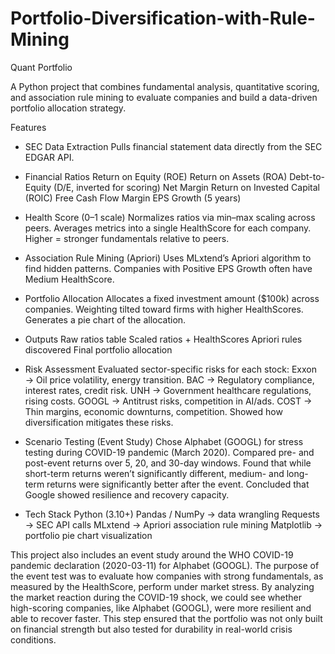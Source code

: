 # Portfolio-Diversification-with-Rule-Mining

Quant Portfolio

A Python project that combines fundamental analysis, quantitative scoring, and association rule mining to evaluate companies and build a data-driven portfolio allocation strategy.

Features

* SEC Data Extraction
Pulls financial statement data directly from the SEC EDGAR API.

* Financial Ratios
Return on Equity (ROE)
Return on Assets (ROA)
Debt-to-Equity (D/E, inverted for scoring)
Net Margin
Return on Invested Capital (ROIC)
Free Cash Flow Margin
EPS Growth (5 years)

* Health Score (0–1 scale)
Normalizes ratios via min–max scaling across peers.
Averages metrics into a single HealthScore for each company.
Higher = stronger fundamentals relative to peers.

* Association Rule Mining (Apriori)
Uses MLxtend’s Apriori algorithm to find hidden patterns.
Companies with Positive EPS Growth often have Medium HealthScore.

* Portfolio Allocation
Allocates a fixed investment amount ($100k) across companies.
Weighting tilted toward firms with higher HealthScores.
Generates a pie chart of the allocation.

* Outputs
Raw ratios table
Scaled ratios + HealthScores
Apriori rules discovered
Final portfolio allocation

* Risk Assessment
Evaluated sector-specific risks for each stock:
  Exxon → Oil price volatility, energy transition.
  BAC → Regulatory compliance, interest rates, credit risk.
  UNH → Government healthcare regulations, rising costs.
  GOOGL → Antitrust risks, competition in AI/ads.
  COST → Thin margins, economic downturns, competition.
Showed how diversification mitigates these risks.

* Scenario Testing (Event Study)
Chose Alphabet (GOOGL) for stress testing during COVID-19 pandemic (March 2020).
Compared pre- and post-event returns over 5, 20, and 30-day windows.
Found that while short-term returns weren’t significantly different, medium- and long-term returns were significantly better after the event.
Concluded that Google showed resilience and recovery capacity.

* Tech Stack
Python (3.10+)
Pandas / NumPy → data wrangling
Requests → SEC API calls
MLxtend → Apriori association rule mining
Matplotlib → portfolio pie chart visualization

This project also includes an event study around the WHO COVID-19 pandemic declaration (2020-03-11) for Alphabet (GOOGL). The purpose of the event test was to evaluate how companies with strong fundamentals, as measured by the HealthScore, perform under market stress. By analyzing the market reaction during the COVID-19 shock, we could see whether high-scoring companies, like Alphabet (GOOGL), were more resilient and able to recover faster. This step ensured that the portfolio was not only built on financial strength but also tested for durability in real-world crisis conditions.
